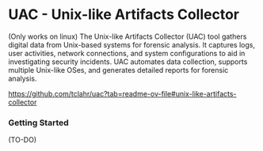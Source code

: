# UAC - Unix-like Artifacts Collector

(Only works on linux)
The Unix-like Artifacts Collector (UAC) tool gathers digital data from Unix-based systems for forensic analysis. It captures logs, user activities, network connections, and system configurations to aid in investigating security incidents. UAC automates data collection, supports multiple Unix-like OSes, and generates detailed reports for forensic analysis.

https://github.com/tclahr/uac?tab=readme-ov-file#unix-like-artifacts-collector

### Getting Started
(TO-DO)

